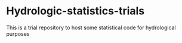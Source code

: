 # Hydrologic-statistics-trials
This is a trial repository to host some statistical code for hydrological purposes
